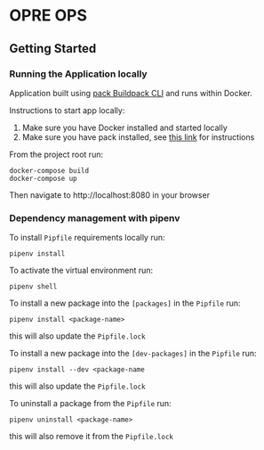 # OPRE OPS

## Getting Started
### Running the Application locally

Application built using [pack Buildpack CLI](https://github.com/buildpacks/pack) and runs within Docker.

Instructions to start app locally:

1. Make sure you have Docker installed and started locally
2. Make sure you have pack installed, see [this link](https://buildpacks.io/docs/tools/pack/) for instructions

From the project root run:

```
docker-compose build
docker-compose up
```

Then navigate to http://localhost:8080 in your browser

### Dependency management with pipenv

To install `Pipfile` requirements locally run:
```
pipenv install
```

To activate the virtual environment run:
```
pipenv shell
```

To install a new package into the `[packages]` in the `Pipfile` run:
```
pipenv install <package-name>
```

this will also update the `Pipfile.lock`

To install a new package into the `[dev-packages]` in the `Pipfile` run:
```
pipenv install --dev <package-name
```

this will also update the `Pipfile.lock`

To uninstall a package from the `Pipfile` run:
```
pipenv uninstall <package-name>
```

this will also remove it from the `Pipfile.lock`
